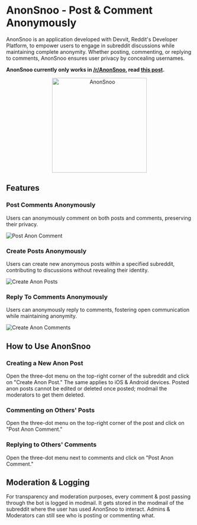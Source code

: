 # AnonSnoo - Post & Comment Anonymously

AnonSnoo is an application developed with Devvit, Reddit's Developer Platform, to empower users to engage in subreddit discussions while maintaining complete anonymity. Whether posting, commenting, or replying to comments, AnonSnoo ensures user privacy by concealing usernames.

**AnonSnoo currently only works in [/r/AnonSnoo](https://reddit.com/r/anonsnoo), read [this post](https://www.reddit.com/r/AnonSnoo/comments/1bcizmd/introducing_anonsnoo_post_comment_without/).**

<p align="center">
  <img src="https://preview.redd.it/introducing-anonsnoo-post-comment-without-revealing-your-v0-p4l1pp7aosnc1.png?width=256&format=png&auto=webp&s=b7ae476ba6a9de80596b5448d10745f6c2592036" width="256" alt="AnonSnoo">
</p>

## Features

### Post Comments Anonymously

Users can anonymously comment on both posts and comments, preserving their privacy.

![Post Anon Comment](https://preview.redd.it/introducing-anonsnoo-post-comment-without-revealing-your-v0-gq3gca15osnc1.png?width=423&format=png&auto=webp&s=7f378d4e5917e63bcfbfd9d02a5891532055330a)

### Create Posts Anonymously

Users can create new anonymous posts within a specified subreddit, contributing to discussions without revealing their identity.

![Create Anon Posts](https://preview.redd.it/introducing-anonsnoo-post-comment-without-revealing-your-v0-7081w4bdosnc1.png?width=410&format=png&auto=webp&s=299a1a2b94cf49492b69f81d50ab2e2f63d9da74)



### Reply To Comments Anonymously

Users can anonymously reply to comments, fostering open communication while maintaining anonymity.

![Create Anon Comments](https://preview.redd.it/introducing-anonsnoo-post-comment-without-revealing-your-v0-4nhql0v6osnc1.png?width=888&format=png&auto=webp&s=f8b934816289760d2cc492aa67cd78fe4364b880)

## How to Use AnonSnoo

### Creating a New Anon Post

Open the three-dot menu on the top-right corner of the subreddit and click on "Create Anon Post." The same applies to iOS & Android devices. Posted anon posts cannot be edited or deleted once posted; modmail the moderators to get them deleted.

### Commenting on Others' Posts

Open the three-dot menu on the top-right corner of the post and click on "Post Anon Comment."

### Replying to Others' Comments

Open the three-dot menu next to comments and click on "Post Anon Comment."

## Moderation & Logging

For transparency and moderation purposes, every comment & post passing through the bot is logged in modmail. It gets stored in the modmail of the subreddit where the user has used AnonSnoo to interact. Admins & Moderators can still see who is posting or commenting what.

